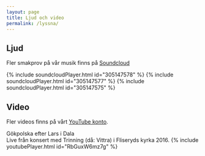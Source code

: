 ```yaml
---
layout: page
title: Ljud och video
permalink: /lyssna/
---
```

## Ljud
Fler smakprov på vår musik finns på [Soundcloud](https://soundcloud.com/vittra-3)

{% include soundcloudPlayer.html id="305147578" %}
{% include soundcloudPlayer.html id="305147577" %}
{% include soundcloudPlayer.html id="305147575" %}

## Video
Fler videos finns på vårt [YouTube konto](https://www.youtube.com/channel/UCRLXiWxslt-oNdVMGvOWzRw).

Gökpolska efter Lars i Dala  
Live från konsert med Trinning (då: Vittra) i Fliseryds kyrka 2016.
{% include youtubePlayer.html id="RbGuxW6mz7g" %}